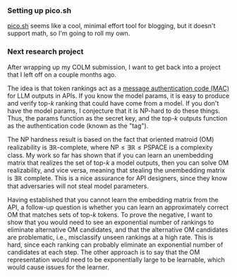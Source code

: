 ### Setting up pico.sh

[pico.sh](pico.sh) seems like a cool, minimal effort tool for blogging, but it doesn't support math, so I'm going to roll my own.

### Next research project

After wrapping up my COLM submission, I want to get back into a project that I left off on a couple months ago. 

The idea is that token rankings act as a [message authentication code (MAC)](https://en.wikipedia.org/wiki/Message_authentication_code) for LLM outputs in APIs. If you know the model params, it is easy to produce and verify top-$k$ ranking that could have come from a model. If you don't have the model params, I conjecture that it is NP-hard to do these things.
Thus, the params function as the secret key, and the top-$k$ outputs function as the authentication code (known as the "tag").

The NP hardness result is based on the fact that oriented matroid (OM) realizability is $\exists\mathbb{R}$-complete, where $\mathsf{NP}\leq\exists\mathbb{R}\leq\mathsf{PSPACE}$ is a complexity class.
My work so far has shown that if you can learn an unembedding matrix that realizes the set of top-$k$ a model outputs, then you can solve OM realizability, and vice versa, meaning that stealing the unembedding matrix is $\exists\mathbb{R}$ complete.
This is a nice assurance for API designers, since they know that adversaries will not steal model parameters.

Having established that you cannot learn the embedding matrix from the API, a follow-up question is whether you can learn an approximately correct OM that matches sets of top-$k$ tokens.
To prove the negative, I want to show that you would need to see an exponential number of rankings to eliminate alternative OM candidates,
and that the alternative OM candidates are problematic, i.e., misclassify unseen rankings at a high rate.
This is hard, since each ranking can probably eliminate an exponential number of candidates at each step.
The other approach is to say that the OM representation would need to be exponentially large to be learnable, which would cause issues for the learner.
